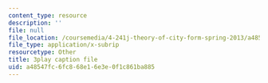 ```yaml
---
content_type: resource
description: ''
file: null
file_location: /coursemedia/4-241j-theory-of-city-form-spring-2013/a48547fc6fc868e16e3e0f1c861ba885_urE_22UEO_8.srt
file_type: application/x-subrip
resourcetype: Other
title: 3play caption file
uid: a48547fc-6fc8-68e1-6e3e-0f1c861ba885
---
```

